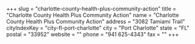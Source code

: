 +++
slug = "charlotte-county-health-plus-community-action"
title = "Charlotte County Health Plus Community Action"
name = "Charlotte County Health Plus Community Action"
address = "3082 Tamiami Trail"
cityIndexKey = "city-fl-port-charlotte"
city = "Port Charlotte"
state = "FL"
postal = "33952"
website = ""
phone = "941 625-4343"
fax = ""
+++
